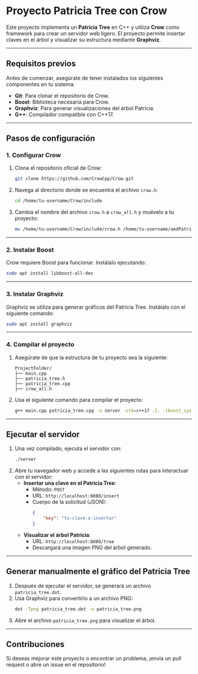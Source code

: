 # Proyecto Patricia Tree con Crow

Este proyecto implementa un **Patricia Tree** en C++ y utiliza **Crow** como framework para crear un servidor web ligero. El proyecto permite insertar claves en el árbol y visualizar su estructura mediante **Graphviz**.

---

## **Requisitos previos**
Antes de comenzar, asegúrate de tener instalados los siguientes componentes en tu sistema:

- **Git**: Para clonar el repositorio de Crow.
- **Boost**: Biblioteca necesaria para Crow.
- **Graphviz**: Para generar visualizaciones del árbol Patricia.
- **G++**: Compilador compatible con C++17.

---

## **Pasos de configuración**

### **1. Configurar Crow**
1. Clona el repositorio oficial de Crow:
   ```bash
   git clone https://github.com/CrowCpp/Crow.git
   ```
2. Navega al directorio donde se encuentra el archivo `crow.h`:
   ```bash
   cd /home/tu-username/Crow/include
   ```
3. Cambia el nombre del archivo `crow.h` a `crow_all.h` y muévelo a tu proyecto:
   ```bash
   mv /home/tu-username/Crow/include/crow.h /home/tu-username/aedPatricia/crow_all.h
   ```

---

### **2. Instalar Boost**
Crow requiere Boost para funcionar. Instálalo ejecutando:
```bash
sudo apt install libboost-all-dev
```

---

### **3. Instalar Graphviz**
Graphviz se utiliza para generar gráficos del Patricia Tree. Instálalo con el siguiente comando:
```bash
sudo apt install graphviz
```

---

### **4. Compilar el proyecto**
1. Asegúrate de que la estructura de tu proyecto sea la siguiente:
   ```
   ProjectFolder/
   ├── main.cpp
   ├── patricia_tree.h
   ├── patricia_tree.cpp
   ├── crow_all.h
   ```

2. Usa el siguiente comando para compilar el proyecto:
   ```bash
   g++ main.cpp patricia_tree.cpp -o server -std=c++17 -I. -lboost_system -lboost_thread -pthread
   ```

---

## **Ejecutar el servidor**
1. Una vez compilado, ejecuta el servidor con:
   ```bash
   ./server
   ```
2. Abre tu navegador web y accede a las siguientes rutas para interactuar con el servidor:
   - **Insertar una clave en el Patricia Tree**:
     - Método: `POST`
     - URL: `http://localhost:8080/insert`
     - Cuerpo de la solicitud (JSON):
       ```json
       {
           "key": "tu-clave-a-insertar"
       }
       ```
   - **Visualizar el árbol Patricia**:
     - URL: `http://localhost:8080/tree`
     - Descargará una imagen PNG del árbol generado.

---

## **Generar manualmente el gráfico del Patricia Tree**
1. Después de ejecutar el servidor, se generará un archivo `patricia_tree.dot`.
2. Usa Graphviz para convertirlo a un archivo PNG:
   ```bash
   dot -Tpng patricia_tree.dot -o patricia_tree.png
   ```
3. Abre el archivo `patricia_tree.png` para visualizar el árbol.

---

## **Contribuciones**
Si deseas mejorar este proyecto o encontrar un problema, ¡envía un pull request o abre un issue en el repositorio!